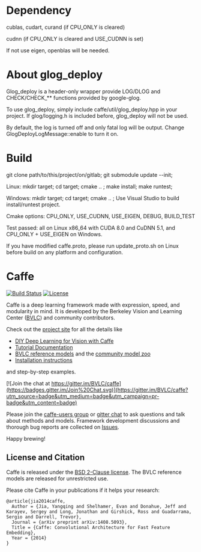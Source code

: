 # Dependency

cublas, cudart, curand (if CPU_ONLY is cleared)

cudnn (if CPU_ONLY is cleared and USE_CUDNN is set)

If not use eigen, openblas will be needed.

# About glog_deploy

Glog_deploy is a header-only wrapper provide LOG/DLOG and CHECK/CHECK_** functions provided by google-glog.

To use glog_deploy, simply include caffe/util/glog_deploy.hpp in your project. If glog/logging.h is included before, glog_deploy will not be used.

By default, the log is turned off and only fatal log will be output. Change GlogDeployLogMessage::enable to turn it on.

# Build

git clone path/to/this/project/on/gitlab; git submodule update --init;

Linux: mkdir target; cd target; cmake .. ; make install; make runtest;

Windows: mkdir target; cd target; cmake .. ; Use Visual Studio to build install/runtest project.

Cmake options: CPU_ONLY, USE_CUDNN, USE_EIGEN, DEBUG, BUILD_TEST

Test passed: all on Linux x86_64 with CUDA 8.0 and CuDNN 5.1, and CPU_ONLY + USE_EIGEN on Windows.

If you have modified caffe.proto, please run update_proto.sh on Linux before build on any platform and configuration.

# Caffe

[![Build Status](https://travis-ci.org/BVLC/caffe.svg?branch=master)](https://travis-ci.org/BVLC/caffe)
[![License](https://img.shields.io/badge/license-BSD-blue.svg)](LICENSE)

Caffe is a deep learning framework made with expression, speed, and modularity in mind.
It is developed by the Berkeley Vision and Learning Center ([BVLC](http://bvlc.eecs.berkeley.edu)) and community contributors.

Check out the [project site](http://caffe.berkeleyvision.org) for all the details like

- [DIY Deep Learning for Vision with Caffe](https://docs.google.com/presentation/d/1UeKXVgRvvxg9OUdh_UiC5G71UMscNPlvArsWER41PsU/edit#slide=id.p)
- [Tutorial Documentation](http://caffe.berkeleyvision.org/tutorial/)
- [BVLC reference models](http://caffe.berkeleyvision.org/model_zoo.html) and the [community model zoo](https://github.com/BVLC/caffe/wiki/Model-Zoo)
- [Installation instructions](http://caffe.berkeleyvision.org/installation.html)

and step-by-step examples.

[![Join the chat at https://gitter.im/BVLC/caffe](https://badges.gitter.im/Join%20Chat.svg)](https://gitter.im/BVLC/caffe?utm_source=badge&utm_medium=badge&utm_campaign=pr-badge&utm_content=badge)

Please join the [caffe-users group](https://groups.google.com/forum/#!forum/caffe-users) or [gitter chat](https://gitter.im/BVLC/caffe) to ask questions and talk about methods and models.
Framework development discussions and thorough bug reports are collected on [Issues](https://github.com/BVLC/caffe/issues).

Happy brewing!

## License and Citation

Caffe is released under the [BSD 2-Clause license](https://github.com/BVLC/caffe/blob/master/LICENSE).
The BVLC reference models are released for unrestricted use.

Please cite Caffe in your publications if it helps your research:

    @article{jia2014caffe,
      Author = {Jia, Yangqing and Shelhamer, Evan and Donahue, Jeff and Karayev, Sergey and Long, Jonathan and Girshick, Ross and Guadarrama, Sergio and Darrell, Trevor},
      Journal = {arXiv preprint arXiv:1408.5093},
      Title = {Caffe: Convolutional Architecture for Fast Feature Embedding},
      Year = {2014}
    }
